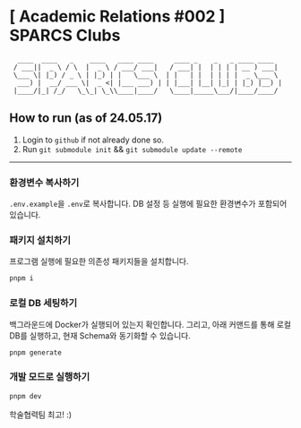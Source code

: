 # [ Academic Relations #002 ] SPARCS Clubs

```
  ____  ____   _    ____   ____ ____     ____ _    _   _ ____ ____  
 / ___||  _ \ / \  |  _ \ / ___/ ___|   / ___| |  | | | | __ ) ___| 
 \___ \| |_) / _ \ | |_) | |   \___ \  | |   | |  | | | |  _ \___ \ 
  ___) |  __/ ___ \|  _ <| |___ ___) | | |___| |__| |_| | |_) |__) |
 |____/|_| /_/   \_\_| \_\\____|____/   \____|_____\___/|____/____/ 
```                                                                    

## How to run (as of 24.05.17)

1. Login to `github` if not already done so.
2. Run `git submodule init` && `git submodule update --remote`

<hr/>

### 환경변수 복사하기
`.env.example`을 `.env`로 복사합니다. DB 설정 등 실행에 필요한 환경변수가 포함되어 있습니다.

### 패키지 설치하기
프로그램 실행에 필요한 의존성 패키지들을 설치합니다.
```bash
pnpm i
```

### 로컬 DB 세팅하기
백그라운드에 Docker가 실행되어 있는지 확인합니다.
그리고, 아래 커맨드를 통해 로컬 DB를 실행하고, 현재 Schema와 동기화할 수 있습니다.
```bash
pnpm generate
```

### 개발 모드로 실행하기
```bash
pnpm dev
```

학술협력팀 최고! :)
